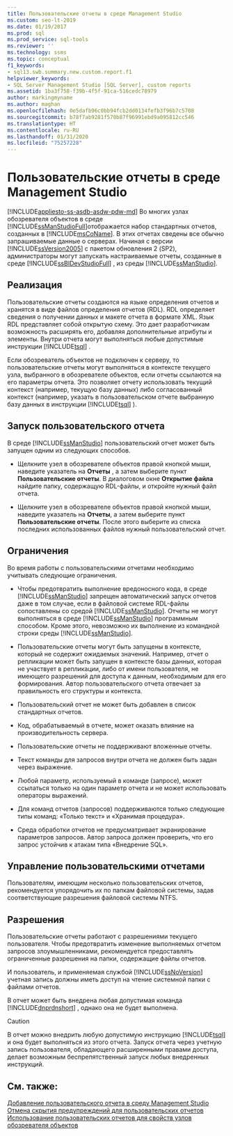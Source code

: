 ```yaml
---
title: Пользовательские отчеты в среде Management Studio
ms.custom: seo-lt-2019
ms.date: 01/19/2017
ms.prod: sql
ms.prod_service: sql-tools
ms.reviewer: ''
ms.technology: ssms
ms.topic: conceptual
f1_keywords:
- sql13.swb.summary.new.custom.report.f1
helpviewer_keywords:
- SQL Server Management Studio [SQL Server], custom reports
ms.assetid: 1ba3f758-f39b-4f5f-91ca-516cedc78979
author: markingmyname
ms.author: maghan
ms.openlocfilehash: 0e5dafb96c0bb94fcb2dd0134fefb3f96b7c5708
ms.sourcegitcommit: b78f7ab9281f570b87f96991ebd9a095812cc546
ms.translationtype: HT
ms.contentlocale: ru-RU
ms.lasthandoff: 01/31/2020
ms.locfileid: "75257228"
---
```

# <a name="custom-reports-in-management-studio"></a>Пользовательские отчеты в среде Management Studio
[!INCLUDE[appliesto-ss-asdb-asdw-pdw-md](../../includes/appliesto-ss-asdb-asdw-pdw-md.md)]
Во многих узлах обозревателя объектов в среде [!INCLUDE[ssManStudioFull](../../includes/ssmanstudiofull-md.md)]отображается набор стандартных отчетов, созданных в [!INCLUDE[msCoName](../../includes/msconame_md.md)]. В этих отчетах сведены все обычно запрашиваемые данные о серверах. Начиная с версии [!INCLUDE[ssVersion2005](../../includes/ssversion2005-md.md)] с пакетом обновления 2 (SP2), администраторы могут запускать настраиваемые отчеты, созданные в среде [!INCLUDE[ssBIDevStudioFull](../../includes/ssbidevstudiofull_md.md)] , из среды [!INCLUDE[ssManStudio](../../includes/ssmanstudio-md.md)].  
  
## <a name="implementation"></a>Реализация  
Пользовательские отчеты создаются на языке определения отчетов и хранятся в виде файлов определения отчетов (RDL). RDL определяет сведения о получении данных и макете отчета в формате XML. Язык RDL представляет собой открытую схему. Это дает разработчикам возможность расширять его, добавляя дополнительные атрибуты и элементы. Внутри отчета могут выполняться любые допустимые инструкции [!INCLUDE[tsql](../../includes/tsql-md.md)] .  
  
Если обозреватель объектов не подключен к серверу, то пользовательские отчеты могут выполняться в контексте текущего узла, выбранного в обозревателе объектов, если отчеты ссылаются на его параметры отчета. Это позволяет отчету использовать текущий контекст (например, текущую базу данных) либо согласованный контекст (например, указать в пользовательском отчете выбранную базу данных в инструкции [!INCLUDE[tsql](../../includes/tsql-md.md)] ).  
  
## <a name="running-a-custom-report"></a>Запуск пользовательского отчета  
В среде [!INCLUDE[ssManStudio](../../includes/ssmanstudio-md.md)] пользовательский отчет может быть запущен одним из следующих способов.  
  
-   Щелкните узел в обозревателе объектов правой кнопкой мыши, наведите указатель на **Отчеты** , а затем выберите пункт **Пользовательские отчеты**. В диалоговом окне **Открытие файла** найдите папку, содержащую RDL-файлы, и откройте нужный файл отчета.  
  
-   Щелкните узел в обозревателе объектов правой кнопкой мыши, наведите указатель на **Отчеты**, а затем выберите пункт **Пользовательские отчеты**. После этого выберите из списка последних использованных файлов нужный пользовательский отчет.  
  
## <a name="limitations"></a>Ограничения  
Во время работы с пользовательскими отчетами необходимо учитывать следующие ограничения.  
  
-   Чтобы предотвратить выполнение вредоносного кода, в среде [!INCLUDE[ssManStudio](../../includes/ssmanstudio-md.md)] запрещен автоматический запуск отчетов даже в том случае, если в файловой системе RDL-файлы сопоставлены со средой [!INCLUDE[ssManStudio](../../includes/ssmanstudio-md.md)]. Отчеты не могут выполняться в среде [!INCLUDE[ssManStudio](../../includes/ssmanstudio-md.md)] программным способом. Кроме этого, невозможно их выполнение из командной строки среды [!INCLUDE[ssManStudio](../../includes/ssmanstudio-md.md)].  
  
-   Пользовательские отчеты могут быть запущены в контексте, который не содержит ожидаемых значений. Например, отчет о репликации может быть запущен в контексте базы данных, которая не участвует в репликации, либо от имени пользователя, не имеющего разрешений для доступа к данным, необходимым для его формирования. Автор пользовательского отчета отвечает за правильность его структуры и контекста.  
  
-   Пользовательский отчет не может быть добавлен в список стандартных отчетов.  
  
-   Код, обрабатываемый в отчете, может оказать влияние на производительность сервера.  
  
-   Пользовательские отчеты не поддерживают вложенные отчеты.  
  
-   Текст команды для запросов внутри отчета не должен быть задан через выражение.  
  
-   Любой параметр, используемый в команде (запросе), может ссылаться только на один параметр отчета и не может использовать операторы выражений.  
  
-   Для команд отчетов (запросов) поддерживаются только следующие типы команд: «Только текст» и «Хранимая процедура».  
  
-   Среда обработки отчетов не предусматривает экранирование параметров запросов. Автор запроса должен проверить, что его запрос устойчив к атакам типа «Внедрение SQL».  
  
## <a name="managing-custom-reports"></a>Управление пользовательскими отчетами  
Пользователям, имеющим несколько пользовательских отчетов, рекомендуется упорядочить их по папкам файловой системы, задав соответствующие разрешения файловой системы NTFS.  
  
## <a name="permissions"></a>Разрешения  
Пользовательские отчеты работают с разрешениями текущего пользователя. Чтобы предотвратить изменение выполняемых отчетом запросов злоумышленниками, рекомендуется предоставлять ограниченные разрешения на папки, содержащие файлы отчетов.  
  
И пользователь, и применяемая службой [!INCLUDE[ssNoVersion](../../includes/ssnoversion-md.md)] учетная запись должны иметь доступ на чтение системной папки с файлами отчетов.  
  
В отчет может быть внедрена любая допустимая команда [!INCLUDE[dnprdnshort](../../includes/dnprdnshort_md.md)] , однако она не будет выполнена.  
  
> [!CAUTION]  
> В отчет можно внедрить любую допустимую инструкцию [!INCLUDE[tsql](../../includes/tsql-md.md)] и она будет выполняться из этого отчета. Запуск отчета через учетную запись пользователя, обладающего расширенными правами доступа, делает возможным беспрепятственный запуск любых внедренных инструкций.  
  

  
## <a name="see-also"></a>См. также:  
[Добавление пользовательского отчета в среду Management Studio](../../ssms/object/add-a-custom-report-to-management-studio.md)  
[Отмена скрытия предупреждений для пользовательских отчетов](../../ssms/object/unsuppress-run-custom-report-warnings.md)  
[Использование пользовательских отчетов для свойств узлов обозревателя объектов](../../ssms/object/use-custom-reports-with-object-explorer-node-properties.md)  
  
